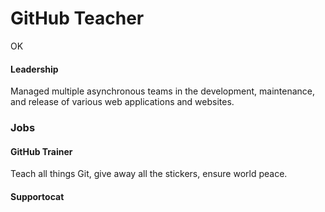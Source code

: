 # GitHub Teacher
OK

#### Leadership

Managed multiple asynchronous teams in the development, maintenance, and release of various web applications and websites.
### Jobs

#### GitHub Trainer

Teach all things Git, give away all the stickers, ensure world peace.

#### Supportocat

